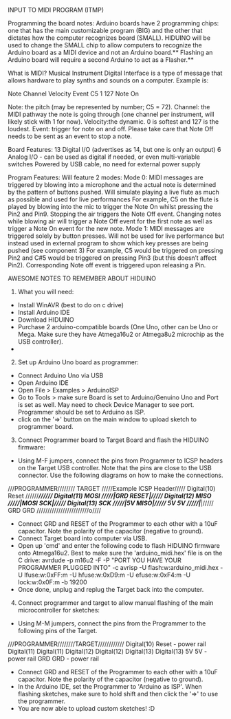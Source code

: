 INPUT TO MIDI PROGRAM (ITMP)

Programming the board notes:
Arduino boards have 2 programming chips: one that has the main customizable program (BIG) and the other that dictates how the computer recognizes board (SMALL).
HIDUINO will be used to change the SMALL chip to allow computers to recognize the Arduino board as a MIDI device and not an Arduino board.**
Flashing an Arduino board will require a second Arduino to act as a Flasher.**

What is MIDI?
Musical Instrument Digital Interface is a type of message that allows hardware to play synths and sounds on a computer. Example is:


Note	Channel		Velocity	 Event
C5		   1		  127		Note On

Note: the pitch (may be represented by number; C5 = 72).
Channel: the MIDI pathway the note is going through (one channel per instrument, will likely stick with 1 for now).
Velocity:the dynamic. 0 is softest and 127 is the loudest.
Event: trigger for note on and off. Please take care that Note Off needs to be sent as an event to stop a note.

Board Features:
13 Digital I/O (advertises as 14, but one is only an output)
6 Analog I/O - can be used as digital if needed, or even multi-variable switches
Powered by USB cable, no need for external power supply

Program Features:
Will feature 2 modes:
Mode 0: MIDI messages are triggered by blowing into a microphone and the actual note is determined by the pattern of buttons pushed. Will simulate playing a live flute as much as possible and used for live performances
For example, C5 on the flute is played by blowing into the mic to trigger the Note On whilst pressing the Pin2 and Pin9. Stopping the air triggers the Note Off event.
Changing notes while blowing air will trigger a Note Off event for the first note as well as trigger a Note On event for the new note.
Mode 1: MIDI messages are triggered solely by button presses. Will not be used for live performance but instead used in external program to show which key presses are being pushed (see component 3)
For example, C5 would be triggered on pressing Pin2 and C#5 would be triggered on pressing Pin3 (but this doesn’t affect Pin2). Corresponding Note off event is triggered upon releasing a Pin.



AWESOME NOTES TO REMEMBER ABOUT HIDUINO

1) What you will need:
- Install WinAVR (best to do on c drive)
- Install Arduino IDE
- Download HIDUINO
- Purchase 2 arduino-compatible boards (One Uno, other can be Uno or Mega. Make sure they have Atmega16u2 or Atmega8u2 microchip as the USB controller).
- 

2) Set up Arduino Uno board as programmer:
- Connect Arduino Uno via USB
- Open Arduino IDE
- Open File > Examples > ArduinoISP
- Go to Tools > make sure Board is set to Arduino/Genuino Uno and Port is set as well. May need to check Device Manager to see port. Programmer should be set to Arduino as ISP.
- click on the '=>' button on the main window to upload sketch to programmer board.

3) Connect Programmer board to Target Board and flash the HIDUINO firmware:
- Using M-F jumpers, connect the pins from Programmer to ICSP headers on the Target USB controller. Note that the pins are close to the USB connector. Use the following diagrams on how to make the connections.

///PROGRAMMER////////       TARGET			/////Example ICSP Header/////
   Digital(10)		 		Reset			//////_________________//////
   Digital(11)		 		MOSI			/////|GRD	      RESET|/////
   Digital(12) 		 		MISO			/////|MOSI	        SCK|/////
   Digital(13)		 		SCK				/////|5V		   MISO|/////
   5V				 		5V				/////|_________________|/////
   GRD				 		GRD				////////////////////////o////

- Connect GRD and RESET of the Programmer to each other with a 10uF capacitor. Note the polarity of the capacitor (negative to ground).
- Connect Target board into computer via USB.
- Open up 'cmd' and enter the following code to flash HIDUINO firmware onto Atmega16u2. Best to make sure the 'arduino_midi.hex' file is on the C drive:
avrdude -p m16u2 -F -P "PORT YOU HAVE YOUR PROGRAMMER PLUGGED INTO" -c avrisp -U flash:w:arduino_midi.hex -U lfuse:w:0xFF:m -U hfuse:w:0xD9:m -U efuse:w:0xF4:m -U lock:w:0x0F:m -b 19200
- Once done, unplug and replug the Target back into the computer.

4) Connect programmer and target to allow manual flashing of the main microcontroller for sketches:
- Using M-M jumpers, connect the pins from the Programmer to the following pins of the Target.

///PROGRAMMER////////TARGET////////////
   Digital(10)			Reset - power rail
   Digital(11)			Digital(11)
   Digital(12)			Digital(12)
   Digital(13)			Digital(13)
   5V					5V    - power rail
   GRD			   		GRD   - power rail

- Connect GRD and RESET of the Programmer to each other with a 10uF capacitor. Note the polarity of the capacitor (negative to ground).
- In the Arduino IDE, set the Programmer to 'Arduino as ISP'. When flashing sketches, make sure to hold shift and then click the '=>' to use the programmer. 
- You are now able to upload custom sketches! :D
